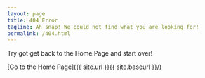 ```yaml
---
layout: page
title: 404 Error
tagline: Ah snap! We could not find what you are looking for!
permalink: /404.html
---
```


Try got get back to the Home Page and start over!

[Go to the Home Page]({{ site.url }}{{ site.baseurl }}/)
